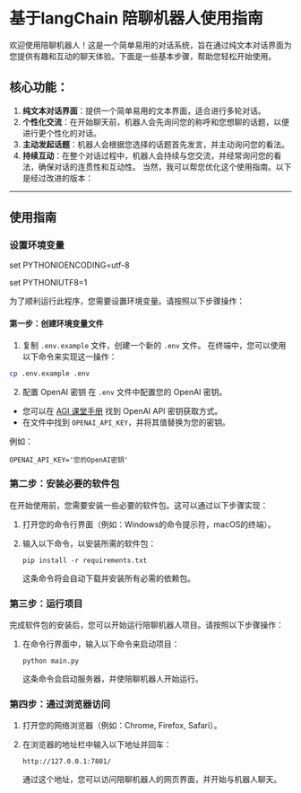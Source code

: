 # 基于langChain 陪聊机器人使用指南

欢迎使用陪聊机器人！这是一个简单易用的对话系统，旨在通过纯文本对话界面为您提供有趣和互动的聊天体验。下面是一些基本步骤，帮助您轻松开始使用。

## 核心功能：

1. **纯文本对话界面**：提供一个简单易用的文本界面，适合进行多轮对话。
2. **个性化交流**：在开始聊天前，机器人会先询问您的称呼和您想聊的话题，以便进行更个性化的对话。
3. **主动发起话题**：机器人会根据您选择的话题首先发言，并主动询问您的看法。
4. **持续互动**：在整个对话过程中，机器人会持续与您交流，并经常询问您的看法，确保对话的连贯性和互动性。
   当然，我可以帮您优化这个使用指南。以下是经过改进的版本：

---

## 使用指南

### 设置环境变量

set PYTHONIOENCODING=utf-8

set PYTHONIUTF8=1

为了顺利运行此程序，您需要设置环境变量。请按照以下步骤操作：

#### 第一步：创建环境变量文件

1. 复制 `.env.example` 文件，创建一个新的 `.env` 文件。
   在终端中，您可以使用以下命令来实现这一操作：

```bash
cp .env.example .env
```

2. 配置 OpenAI 密钥
   在 `.env` 文件中配置您的 OpenAI 密钥。

- 您可以在 [AGI 课堂手册](https://a.agiclass.ai) 找到 OpenAI API 密钥获取方式。
- 在文件中找到 `OPENAI_API_KEY`，并将其值替换为您的密钥。

例如：

```
OPENAI_API_KEY='您的OpenAI密钥'
```

### 第二步：安装必要的软件包

在开始使用前，您需要安装一些必要的软件包。这可以通过以下步骤实现：

1. 打开您的命令行界面（例如：Windows的命令提示符，macOS的终端）。
2. 输入以下命令，以安装所需的软件包：

   ```
   pip install -r requirements.txt
   ```

   这条命令将会自动下载并安装所有必需的依赖包。

### 第三步：运行项目

完成软件包的安装后，您可以开始运行陪聊机器人项目。请按照以下步骤操作：

1. 在命令行界面中，输入以下命令来启动项目：

   ```
   python main.py
   ```

   这条命令会启动服务器，并使陪聊机器人开始运行。

### 第四步：通过浏览器访问

1. 打开您的网络浏览器（例如：Chrome, Firefox, Safari）。
2. 在浏览器的地址栏中输入以下地址并回车：

   ```
   http://127.0.0.1:7801/
   ```
   通过这个地址，您可以访问陪聊机器人的网页界面，并开始与机器人聊天。
